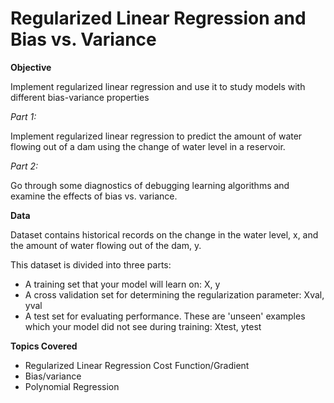 # Regularized Linear Regression and Bias vs. Variance

**Objective**

Implement regularized linear regression and use it to study models with different bias-variance properties

*Part 1:*

Implement regularized linear regression to predict the amount of water flowing out of a dam using the change of water level in a reservoir.

*Part 2:*

Go through some diagnostics of debugging learning algorithms and examine the effects of bias vs. variance. 

**Data**

Dataset contains historical records on the change in the water level, x, and the amount of water flowing out of the dam, y. 

This dataset is divided into three parts:

- A training set that your model will learn on: X, y
- A cross validation set for determining the regularization parameter: Xval, yval
- A test set for evaluating performance. These are 'unseen' examples which your model did not see during training: Xtest, ytest

**Topics Covered**

- Regularized Linear Regression Cost Function/Gradient
- Bias/variance
- Polynomial Regression
